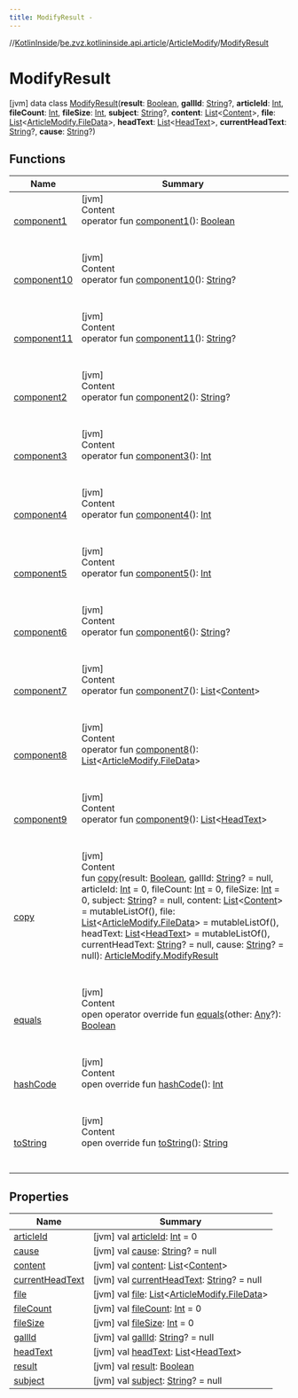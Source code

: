 ```yaml
---
title: ModifyResult -
---
```

//[KotlinInside](../../../index.md)/[be.zvz.kotlininside.api.article](../../index.md)/[ArticleModify](../index.md)/[ModifyResult](index.md)



# ModifyResult  
 [jvm] data class [ModifyResult](index.md)(**result**: [Boolean](https://kotlinlang.org/api/latest/jvm/stdlib/kotlin/-boolean/index.html), **gallId**: [String](https://kotlinlang.org/api/latest/jvm/stdlib/kotlin/-string/index.html)?, **articleId**: [Int](https://kotlinlang.org/api/latest/jvm/stdlib/kotlin/-int/index.html), **fileCount**: [Int](https://kotlinlang.org/api/latest/jvm/stdlib/kotlin/-int/index.html), **fileSize**: [Int](https://kotlinlang.org/api/latest/jvm/stdlib/kotlin/-int/index.html), **subject**: [String](https://kotlinlang.org/api/latest/jvm/stdlib/kotlin/-string/index.html)?, **content**: [List](https://kotlinlang.org/api/latest/jvm/stdlib/kotlin.collections/-list/index.html)<[Content](../../../be.zvz.kotlininside.api.type.content/-content/index.md)>, **file**: [List](https://kotlinlang.org/api/latest/jvm/stdlib/kotlin.collections/-list/index.html)<[ArticleModify.FileData](../-file-data/index.md)>, **headText**: [List](https://kotlinlang.org/api/latest/jvm/stdlib/kotlin.collections/-list/index.html)<[HeadText](../../../be.zvz.kotlininside.api.type/-head-text/index.md)>, **currentHeadText**: [String](https://kotlinlang.org/api/latest/jvm/stdlib/kotlin/-string/index.html)?, **cause**: [String](https://kotlinlang.org/api/latest/jvm/stdlib/kotlin/-string/index.html)?)   


## Functions  
  
|  Name|  Summary| 
|---|---|
| <a name="be.zvz.kotlininside.api.article/ArticleModify.ModifyResult/component1/#/PointingToDeclaration/"></a>[component1](component1.md)| <a name="be.zvz.kotlininside.api.article/ArticleModify.ModifyResult/component1/#/PointingToDeclaration/"></a>[jvm]  <br>Content  <br>operator fun [component1](component1.md)(): [Boolean](https://kotlinlang.org/api/latest/jvm/stdlib/kotlin/-boolean/index.html)  <br><br><br>
| <a name="be.zvz.kotlininside.api.article/ArticleModify.ModifyResult/component10/#/PointingToDeclaration/"></a>[component10](component10.md)| <a name="be.zvz.kotlininside.api.article/ArticleModify.ModifyResult/component10/#/PointingToDeclaration/"></a>[jvm]  <br>Content  <br>operator fun [component10](component10.md)(): [String](https://kotlinlang.org/api/latest/jvm/stdlib/kotlin/-string/index.html)?  <br><br><br>
| <a name="be.zvz.kotlininside.api.article/ArticleModify.ModifyResult/component11/#/PointingToDeclaration/"></a>[component11](component11.md)| <a name="be.zvz.kotlininside.api.article/ArticleModify.ModifyResult/component11/#/PointingToDeclaration/"></a>[jvm]  <br>Content  <br>operator fun [component11](component11.md)(): [String](https://kotlinlang.org/api/latest/jvm/stdlib/kotlin/-string/index.html)?  <br><br><br>
| <a name="be.zvz.kotlininside.api.article/ArticleModify.ModifyResult/component2/#/PointingToDeclaration/"></a>[component2](component2.md)| <a name="be.zvz.kotlininside.api.article/ArticleModify.ModifyResult/component2/#/PointingToDeclaration/"></a>[jvm]  <br>Content  <br>operator fun [component2](component2.md)(): [String](https://kotlinlang.org/api/latest/jvm/stdlib/kotlin/-string/index.html)?  <br><br><br>
| <a name="be.zvz.kotlininside.api.article/ArticleModify.ModifyResult/component3/#/PointingToDeclaration/"></a>[component3](component3.md)| <a name="be.zvz.kotlininside.api.article/ArticleModify.ModifyResult/component3/#/PointingToDeclaration/"></a>[jvm]  <br>Content  <br>operator fun [component3](component3.md)(): [Int](https://kotlinlang.org/api/latest/jvm/stdlib/kotlin/-int/index.html)  <br><br><br>
| <a name="be.zvz.kotlininside.api.article/ArticleModify.ModifyResult/component4/#/PointingToDeclaration/"></a>[component4](component4.md)| <a name="be.zvz.kotlininside.api.article/ArticleModify.ModifyResult/component4/#/PointingToDeclaration/"></a>[jvm]  <br>Content  <br>operator fun [component4](component4.md)(): [Int](https://kotlinlang.org/api/latest/jvm/stdlib/kotlin/-int/index.html)  <br><br><br>
| <a name="be.zvz.kotlininside.api.article/ArticleModify.ModifyResult/component5/#/PointingToDeclaration/"></a>[component5](component5.md)| <a name="be.zvz.kotlininside.api.article/ArticleModify.ModifyResult/component5/#/PointingToDeclaration/"></a>[jvm]  <br>Content  <br>operator fun [component5](component5.md)(): [Int](https://kotlinlang.org/api/latest/jvm/stdlib/kotlin/-int/index.html)  <br><br><br>
| <a name="be.zvz.kotlininside.api.article/ArticleModify.ModifyResult/component6/#/PointingToDeclaration/"></a>[component6](component6.md)| <a name="be.zvz.kotlininside.api.article/ArticleModify.ModifyResult/component6/#/PointingToDeclaration/"></a>[jvm]  <br>Content  <br>operator fun [component6](component6.md)(): [String](https://kotlinlang.org/api/latest/jvm/stdlib/kotlin/-string/index.html)?  <br><br><br>
| <a name="be.zvz.kotlininside.api.article/ArticleModify.ModifyResult/component7/#/PointingToDeclaration/"></a>[component7](component7.md)| <a name="be.zvz.kotlininside.api.article/ArticleModify.ModifyResult/component7/#/PointingToDeclaration/"></a>[jvm]  <br>Content  <br>operator fun [component7](component7.md)(): [List](https://kotlinlang.org/api/latest/jvm/stdlib/kotlin.collections/-list/index.html)<[Content](../../../be.zvz.kotlininside.api.type.content/-content/index.md)>  <br><br><br>
| <a name="be.zvz.kotlininside.api.article/ArticleModify.ModifyResult/component8/#/PointingToDeclaration/"></a>[component8](component8.md)| <a name="be.zvz.kotlininside.api.article/ArticleModify.ModifyResult/component8/#/PointingToDeclaration/"></a>[jvm]  <br>Content  <br>operator fun [component8](component8.md)(): [List](https://kotlinlang.org/api/latest/jvm/stdlib/kotlin.collections/-list/index.html)<[ArticleModify.FileData](../-file-data/index.md)>  <br><br><br>
| <a name="be.zvz.kotlininside.api.article/ArticleModify.ModifyResult/component9/#/PointingToDeclaration/"></a>[component9](component9.md)| <a name="be.zvz.kotlininside.api.article/ArticleModify.ModifyResult/component9/#/PointingToDeclaration/"></a>[jvm]  <br>Content  <br>operator fun [component9](component9.md)(): [List](https://kotlinlang.org/api/latest/jvm/stdlib/kotlin.collections/-list/index.html)<[HeadText](../../../be.zvz.kotlininside.api.type/-head-text/index.md)>  <br><br><br>
| <a name="be.zvz.kotlininside.api.article/ArticleModify.ModifyResult/copy/#kotlin.Boolean#kotlin.String?#kotlin.Int#kotlin.Int#kotlin.Int#kotlin.String?#kotlin.collections.List[be.zvz.kotlininside.api.type.content.Content]#kotlin.collections.List[be.zvz.kotlininside.api.article.ArticleModify.FileData]#kotlin.collections.List[be.zvz.kotlininside.api.type.HeadText]#kotlin.String?#kotlin.String?/PointingToDeclaration/"></a>[copy](copy.md)| <a name="be.zvz.kotlininside.api.article/ArticleModify.ModifyResult/copy/#kotlin.Boolean#kotlin.String?#kotlin.Int#kotlin.Int#kotlin.Int#kotlin.String?#kotlin.collections.List[be.zvz.kotlininside.api.type.content.Content]#kotlin.collections.List[be.zvz.kotlininside.api.article.ArticleModify.FileData]#kotlin.collections.List[be.zvz.kotlininside.api.type.HeadText]#kotlin.String?#kotlin.String?/PointingToDeclaration/"></a>[jvm]  <br>Content  <br>fun [copy](copy.md)(result: [Boolean](https://kotlinlang.org/api/latest/jvm/stdlib/kotlin/-boolean/index.html), gallId: [String](https://kotlinlang.org/api/latest/jvm/stdlib/kotlin/-string/index.html)? = null, articleId: [Int](https://kotlinlang.org/api/latest/jvm/stdlib/kotlin/-int/index.html) = 0, fileCount: [Int](https://kotlinlang.org/api/latest/jvm/stdlib/kotlin/-int/index.html) = 0, fileSize: [Int](https://kotlinlang.org/api/latest/jvm/stdlib/kotlin/-int/index.html) = 0, subject: [String](https://kotlinlang.org/api/latest/jvm/stdlib/kotlin/-string/index.html)? = null, content: [List](https://kotlinlang.org/api/latest/jvm/stdlib/kotlin.collections/-list/index.html)<[Content](../../../be.zvz.kotlininside.api.type.content/-content/index.md)> = mutableListOf(), file: [List](https://kotlinlang.org/api/latest/jvm/stdlib/kotlin.collections/-list/index.html)<[ArticleModify.FileData](../-file-data/index.md)> = mutableListOf(), headText: [List](https://kotlinlang.org/api/latest/jvm/stdlib/kotlin.collections/-list/index.html)<[HeadText](../../../be.zvz.kotlininside.api.type/-head-text/index.md)> = mutableListOf(), currentHeadText: [String](https://kotlinlang.org/api/latest/jvm/stdlib/kotlin/-string/index.html)? = null, cause: [String](https://kotlinlang.org/api/latest/jvm/stdlib/kotlin/-string/index.html)? = null): [ArticleModify.ModifyResult](index.md)  <br><br><br>
| <a name="kotlin/Any/equals/#kotlin.Any?/PointingToDeclaration/"></a>[equals](../../../be.zvz.kotlininside.utils/-string-util/-companion/index.md#%5Bkotlin%2FAny%2Fequals%2F%23kotlin.Any%3F%2FPointingToDeclaration%2F%5D%2FFunctions%2F578868537)| <a name="kotlin/Any/equals/#kotlin.Any?/PointingToDeclaration/"></a>[jvm]  <br>Content  <br>open operator override fun [equals](../../../be.zvz.kotlininside.utils/-string-util/-companion/index.md#%5Bkotlin%2FAny%2Fequals%2F%23kotlin.Any%3F%2FPointingToDeclaration%2F%5D%2FFunctions%2F578868537)(other: [Any](https://kotlinlang.org/api/latest/jvm/stdlib/kotlin/-any/index.html)?): [Boolean](https://kotlinlang.org/api/latest/jvm/stdlib/kotlin/-boolean/index.html)  <br><br><br>
| <a name="kotlin/Any/hashCode/#/PointingToDeclaration/"></a>[hashCode](../../../be.zvz.kotlininside.utils/-string-util/-companion/index.md#%5Bkotlin%2FAny%2FhashCode%2F%23%2FPointingToDeclaration%2F%5D%2FFunctions%2F578868537)| <a name="kotlin/Any/hashCode/#/PointingToDeclaration/"></a>[jvm]  <br>Content  <br>open override fun [hashCode](../../../be.zvz.kotlininside.utils/-string-util/-companion/index.md#%5Bkotlin%2FAny%2FhashCode%2F%23%2FPointingToDeclaration%2F%5D%2FFunctions%2F578868537)(): [Int](https://kotlinlang.org/api/latest/jvm/stdlib/kotlin/-int/index.html)  <br><br><br>
| <a name="kotlin/Any/toString/#/PointingToDeclaration/"></a>[toString](../../../be.zvz.kotlininside.utils/-string-util/-companion/index.md#%5Bkotlin%2FAny%2FtoString%2F%23%2FPointingToDeclaration%2F%5D%2FFunctions%2F578868537)| <a name="kotlin/Any/toString/#/PointingToDeclaration/"></a>[jvm]  <br>Content  <br>open override fun [toString](../../../be.zvz.kotlininside.utils/-string-util/-companion/index.md#%5Bkotlin%2FAny%2FtoString%2F%23%2FPointingToDeclaration%2F%5D%2FFunctions%2F578868537)(): [String](https://kotlinlang.org/api/latest/jvm/stdlib/kotlin/-string/index.html)  <br><br><br>


## Properties  
  
|  Name|  Summary| 
|---|---|
| <a name="be.zvz.kotlininside.api.article/ArticleModify.ModifyResult/articleId/#/PointingToDeclaration/"></a>[articleId](article-id.md)| <a name="be.zvz.kotlininside.api.article/ArticleModify.ModifyResult/articleId/#/PointingToDeclaration/"></a> [jvm] val [articleId](article-id.md): [Int](https://kotlinlang.org/api/latest/jvm/stdlib/kotlin/-int/index.html) = 0   <br>
| <a name="be.zvz.kotlininside.api.article/ArticleModify.ModifyResult/cause/#/PointingToDeclaration/"></a>[cause](cause.md)| <a name="be.zvz.kotlininside.api.article/ArticleModify.ModifyResult/cause/#/PointingToDeclaration/"></a> [jvm] val [cause](cause.md): [String](https://kotlinlang.org/api/latest/jvm/stdlib/kotlin/-string/index.html)? = null   <br>
| <a name="be.zvz.kotlininside.api.article/ArticleModify.ModifyResult/content/#/PointingToDeclaration/"></a>[content](content.md)| <a name="be.zvz.kotlininside.api.article/ArticleModify.ModifyResult/content/#/PointingToDeclaration/"></a> [jvm] val [content](content.md): [List](https://kotlinlang.org/api/latest/jvm/stdlib/kotlin.collections/-list/index.html)<[Content](../../../be.zvz.kotlininside.api.type.content/-content/index.md)>   <br>
| <a name="be.zvz.kotlininside.api.article/ArticleModify.ModifyResult/currentHeadText/#/PointingToDeclaration/"></a>[currentHeadText](current-head-text.md)| <a name="be.zvz.kotlininside.api.article/ArticleModify.ModifyResult/currentHeadText/#/PointingToDeclaration/"></a> [jvm] val [currentHeadText](current-head-text.md): [String](https://kotlinlang.org/api/latest/jvm/stdlib/kotlin/-string/index.html)? = null   <br>
| <a name="be.zvz.kotlininside.api.article/ArticleModify.ModifyResult/file/#/PointingToDeclaration/"></a>[file](file.md)| <a name="be.zvz.kotlininside.api.article/ArticleModify.ModifyResult/file/#/PointingToDeclaration/"></a> [jvm] val [file](file.md): [List](https://kotlinlang.org/api/latest/jvm/stdlib/kotlin.collections/-list/index.html)<[ArticleModify.FileData](../-file-data/index.md)>   <br>
| <a name="be.zvz.kotlininside.api.article/ArticleModify.ModifyResult/fileCount/#/PointingToDeclaration/"></a>[fileCount](file-count.md)| <a name="be.zvz.kotlininside.api.article/ArticleModify.ModifyResult/fileCount/#/PointingToDeclaration/"></a> [jvm] val [fileCount](file-count.md): [Int](https://kotlinlang.org/api/latest/jvm/stdlib/kotlin/-int/index.html) = 0   <br>
| <a name="be.zvz.kotlininside.api.article/ArticleModify.ModifyResult/fileSize/#/PointingToDeclaration/"></a>[fileSize](file-size.md)| <a name="be.zvz.kotlininside.api.article/ArticleModify.ModifyResult/fileSize/#/PointingToDeclaration/"></a> [jvm] val [fileSize](file-size.md): [Int](https://kotlinlang.org/api/latest/jvm/stdlib/kotlin/-int/index.html) = 0   <br>
| <a name="be.zvz.kotlininside.api.article/ArticleModify.ModifyResult/gallId/#/PointingToDeclaration/"></a>[gallId](gall-id.md)| <a name="be.zvz.kotlininside.api.article/ArticleModify.ModifyResult/gallId/#/PointingToDeclaration/"></a> [jvm] val [gallId](gall-id.md): [String](https://kotlinlang.org/api/latest/jvm/stdlib/kotlin/-string/index.html)? = null   <br>
| <a name="be.zvz.kotlininside.api.article/ArticleModify.ModifyResult/headText/#/PointingToDeclaration/"></a>[headText](head-text.md)| <a name="be.zvz.kotlininside.api.article/ArticleModify.ModifyResult/headText/#/PointingToDeclaration/"></a> [jvm] val [headText](head-text.md): [List](https://kotlinlang.org/api/latest/jvm/stdlib/kotlin.collections/-list/index.html)<[HeadText](../../../be.zvz.kotlininside.api.type/-head-text/index.md)>   <br>
| <a name="be.zvz.kotlininside.api.article/ArticleModify.ModifyResult/result/#/PointingToDeclaration/"></a>[result](result.md)| <a name="be.zvz.kotlininside.api.article/ArticleModify.ModifyResult/result/#/PointingToDeclaration/"></a> [jvm] val [result](result.md): [Boolean](https://kotlinlang.org/api/latest/jvm/stdlib/kotlin/-boolean/index.html)   <br>
| <a name="be.zvz.kotlininside.api.article/ArticleModify.ModifyResult/subject/#/PointingToDeclaration/"></a>[subject](subject.md)| <a name="be.zvz.kotlininside.api.article/ArticleModify.ModifyResult/subject/#/PointingToDeclaration/"></a> [jvm] val [subject](subject.md): [String](https://kotlinlang.org/api/latest/jvm/stdlib/kotlin/-string/index.html)? = null   <br>

